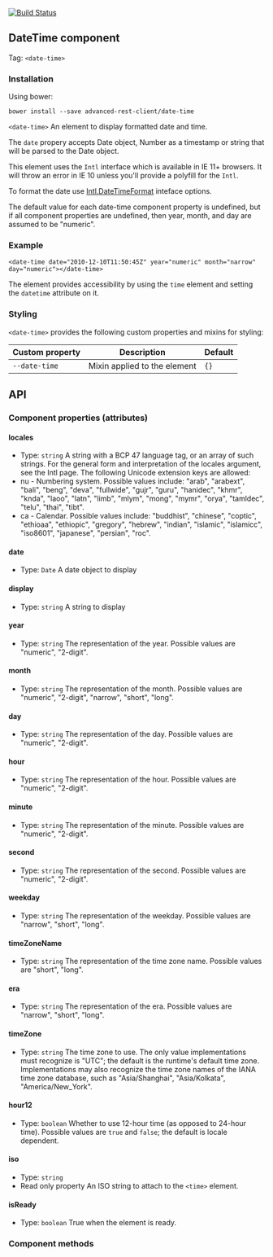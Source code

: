 [![Build Status](https://travis-ci.org/advanced-rest-client/date-time.svg?branch=stage)](https://travis-ci.org/advanced-rest-client/date-time)

## DateTime component
Tag: `<date-time>`

### Installation
Using bower:
```
bower install --save advanced-rest-client/date-time
```

`<date-time>` An element to display formatted date and time.

The `date` propery accepts Date object, Number as a timestamp or string that
will be parsed to the Date object.

This element uses the `Intl` interface which is available in IE 11+ browsers.
It will throw an error in IE 10 unless you'll provide a polyfill for the `Intl`.

To format the date use [Intl.DateTimeFormat](https://developer.mozilla.org/en-US/docs/Web/JavaScript/Reference/Global_Objects/DateTimeFormat) inteface options.

The default value for each date-time component property is undefined, but if all component properties are undefined, then year, month, and day are assumed to be "numeric".

### Example
```
<date-time date="2010-12-10T11:50:45Z" year="numeric" month="narrow" day="numeric"></date-time>
```

The element provides accessibility by using the `time` element and setting the `datetime` attribute on it.

### Styling
`<date-time>` provides the following custom properties and mixins for styling:

Custom property | Description | Default
----------------|-------------|----------
`--date-time` | Mixin applied to the element | `{}`

## API
### Component properties (attributes)

#### locales
- Type: `string`
A string with a BCP 47 language tag, or an array of such strings.
For the general form and interpretation of the locales argument,
see the Intl page.
The following Unicode extension keys are allowed:
- nu - Numbering system. Possible values include: "arab", "arabext",
"bali", "beng", "deva", "fullwide", "gujr", "guru", "hanidec", "khmr",
"knda", "laoo", "latn", "limb", "mlym", "mong", "mymr", "orya",
"tamldec", "telu", "thai", "tibt".
- ca - Calendar. Possible values include: "buddhist", "chinese",
"coptic", "ethioaa", "ethiopic", "gregory", "hebrew", "indian",
"islamic", "islamicc", "iso8601", "japanese", "persian", "roc".

#### date
- Type: `Date`
A date object to display

#### display
- Type: `string`
A string to display

#### year
- Type: `string`
The representation of the year.
Possible values are "numeric", "2-digit".

#### month
- Type: `string`
The representation of the month.
Possible values are "numeric", "2-digit", "narrow", "short", "long".

#### day
- Type: `string`
The representation of the day.
Possible values are "numeric", "2-digit".

#### hour
- Type: `string`
The representation of the hour.
Possible values are "numeric", "2-digit".

#### minute
- Type: `string`
The representation of the minute.
Possible values are "numeric", "2-digit".

#### second
- Type: `string`
The representation of the second.
Possible values are "numeric", "2-digit".

#### weekday
- Type: `string`
The representation of the weekday.
Possible values are "narrow", "short", "long".

#### timeZoneName
- Type: `string`
The representation of the time zone name. Possible values are
"short", "long".

#### era
- Type: `string`
The representation of the era. Possible values are "narrow",
"short", "long".

#### timeZone
- Type: `string`
The time zone to use. The only value implementations must recognize
is "UTC"; the default is the runtime's default time zone.
Implementations may also recognize the time zone names of the IANA
time zone database, such as "Asia/Shanghai", "Asia/Kolkata",
"America/New_York".

#### hour12
- Type: `boolean`
Whether to use 12-hour time (as opposed to 24-hour time).
Possible values are `true` and `false`; the default is locale
dependent.

#### iso
- Type: `string`
- Read only property
An ISO string to attach to the `<time>` element.

#### isReady
- Type: `boolean`
True when the element is ready.


### Component methods


